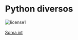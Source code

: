 # Python diversos

![license1](https://img.shields.io/static/v1?label=License&message=MIT&color=orange)
<br><br>[Soma int](ola-mundo/README.md)


